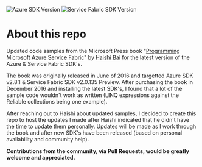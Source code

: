 ![Azure SDK Version](https://img.shields.io/badge/Azure_SDK-v2.9.6-blue.svg)
![Service Fabric SDK Version](https://img.shields.io/badge/Service_Fabric_SDK-v2.4.145-blue.svg)

# About this repo
Updated code samples from the Microsoft Press book "[Programming Microsoft Azure Service Fabric](https://www.microsoftpressstore.com/store/programming-microsoft-azure-service-fabric-9781509301881)"
by [Haishi Bai](https://github.com/HaishiBai) for the latest version of the Azure
&amp; Service Fabric SDK's.

The book was originally released in June of 2016 and targetted Azure SDK v2.8.1 &amp;
Service Fabric SDK v2.0.135 Preview. After purchasing the book in December 2016 and
installing the latest SDK's, I found that a lot of the sample code wouldn't work as
written (LINQ expressions against the Reliable collections being one example).

After reaching out to Haishi about updated samples, I decided to create this repo to
host the updates I made after Haishi indicated that he didn't have the time to update
them personally. Updates will be made as I work through the book and after new SDK's
have been released (based on personal availability and community help).

__Contributions from the community, via Pull Requests, would be greatly welcome and
appreciated.__
